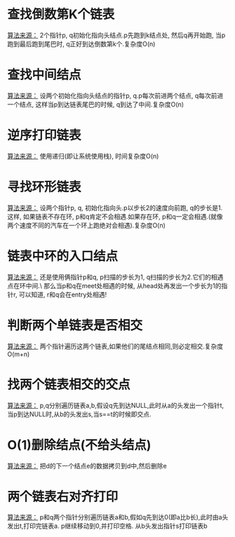 
# 查找倒数第K个链表
[算法来源：](https://github.com/hit9/oldblog/blob/gh-pages/blog-src/blog/C/posts/25.mkd)
2个指针p, q初始化指向头结点.p先跑到k结点处, 然后q再开始跑, 当p跑到最后跑到尾巴时, q正好到达倒数第k个.复杂度O(n)


# 查找中间结点
[算法来源：](https://github.com/hit9/oldblog/blob/gh-pages/blog-src/blog/C/posts/25.mkd)
设两个初始化指向头结点的指针p, q.p每次前进两个结点, q每次前进一个结点, 这样当p到达链表尾巴的时候, q到达了中间.复杂度O(n)

# 逆序打印链表
[算法来源：](https://github.com/hit9/oldblog/blob/gh-pages/blog-src/blog/C/posts/25.mkd)
使用递归(即让系统使用栈), 时间复杂度O(n)

# 寻找环形链表
[算法来源：](https://github.com/hit9/oldblog/blob/gh-pages/blog-src/blog/C/posts/25.mkd)
设两个指针p, q, 初始化指向头.p以步长2的速度向前跑, q的步长是1.这样, 如果链表不存在环, p和q肯定不会相遇.如果存在环, p和q一定会相遇.(就像两个速度不同的汽车在一个环上跑绝对会相遇).复杂度O(n)

# 链表中环的入口结点
[算法来源：](https://github.com/hit9/oldblog/blob/gh-pages/blog-src/blog/C/posts/25.mkd)
还是使用俩指针p和q, p扫描的步长为1, q扫描的步长为2.它们的相遇点在环中间.\\
那么当p和q在meet处相遇的时候, 从head处再发出一个步长为1的指针r, 可以知道, r和q会在entry处相遇!

# 判断两个单链表是否相交
[算法来源：](https://github.com/hit9/oldblog/blob/gh-pages/blog-src/blog/C/posts/25.mkd)
两个指针遍历这两个链表,如果他们的尾结点相同,则必定相交.复杂度O(m+n)

# 找两个链表相交的交点
[算法来源：](https://github.com/hit9/oldblog/blob/gh-pages/blog-src/blog/C/posts/25.mkd)
p,q分别遍历链表a,b,假设q先到达NULL,此时从a的头发出一个指针t,当p到达NULL时,从b的头发出s,当s==t的时候即交点.

# O(1)删除结点(不给头结点)
[算法来源：](https://github.com/hit9/oldblog/blob/gh-pages/blog-src/blog/C/posts/25.mkd)
把d的下一个结点e的数据拷贝到d中,然后删除e

# 两个链表右对齐打印
[算法来源：](https://github.com/hit9/oldblog/blob/gh-pages/blog-src/blog/C/posts/25.mkd)
p和q两个指针分别遍历链表a和b,假如q先到达0(即a比b长),此时由a头发出t,打印完链表a.
p继续移动到0,并打印空格.
从b头发出指针s打印链表b

